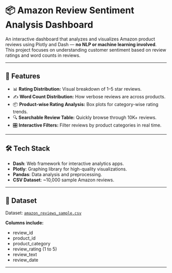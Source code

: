 # 📦 Amazon Review Sentiment Analysis Dashboard

An interactive dashboard that analyzes and visualizes Amazon product reviews using Plotly and Dash — **no NLP or machine learning involved**. This project focuses on understanding customer sentiment based on review ratings and word counts in reviews.

---

## 🚀 Features

- 📊 **Rating Distribution:** Visual breakdown of 1–5 star reviews.
- ✍️ **Word Count Distribution:** How verbose reviews are across products.
- 📦 **Product-wise Rating Analysis:** Box plots for category-wise rating trends.
- 🔍 **Searchable Review Table:** Quickly browse through 10K+ reviews.
- 🎛️ **Interactive Filters:** Filter reviews by product categories in real time.

---

## 🛠️ Tech Stack

- **Dash**: Web framework for interactive analytics apps.
- **Plotly**: Graphing library for high-quality visualizations.
- **Pandas**: Data analysis and preprocessing.
- **CSV Dataset**: ~10,000 sample Amazon reviews.

---

## 📁 Dataset

Dataset: [`amazon_reviews_sample.csv`](https://huggingface.co/datasets/sayali-shastrakar/amazon-sample-reviews/resolve/main/amazon_reviews_sample.csv)

**Columns include:**
- review_id
- product_id
- product_category
- review_rating (1 to 5)
- review_text
- review_date

---


